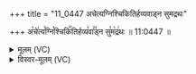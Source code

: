 +++
title = "11_0447 अचेत्यग्निश्चिकितिर्हव्यवाड्न सुमद्रथः"

+++
अ꣡चे꣢त्य꣣ग्नि꣡श्चिकि꣢꣯तिर्हव्य꣣वा꣢꣫ड्न सु꣣म꣡द्र꣢थः ॥ 11:0447 ॥

<details><summary>मूलम् (VC)</summary>

अ꣡चे꣢त्य꣣ग्नि꣡श्चिकि꣢꣯तिर्हव्य꣣वाड्न꣢꣫ सु꣣म꣡द्र꣢थः ॥४४७॥
</details>

<details><summary>विस्वर-मूलम् (VC)</summary>

अचेत्यग्निश्चिकितिर्हव्यवाड्न सुमद्रथः ॥४४७॥
</details>
